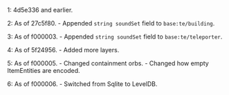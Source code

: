1: 4d5e336 and earlier.

2: As of 27c5f80.
	- Appended `string soundSet` field to `base:te/building`.

3: As of f000003.
	- Appended `string soundSet` field to `base:te/teleporter`.

4: As of 5f24956.
	- Added more layers.

5: As of f000005.
	- Changed containment orbs.
	- Changed how empty ItemEntities are encoded.

6: As of f000006.
	- Switched from Sqlite to LevelDB.
